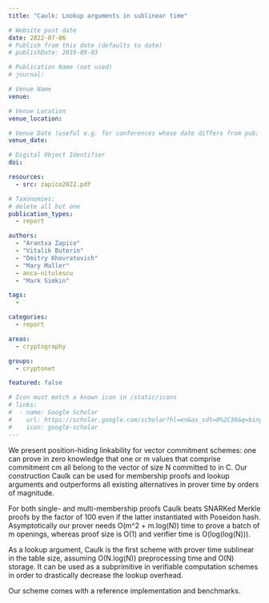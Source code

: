 ```yaml
---
title: "Caulk: Lookup arguments in sublinear time"

# Website post date
date: 2022-07-06
# Publish from this date (defaults to date)
# publishDate: 2019-09-03

# Publication Name (not used)
# journal:

# Venue Name
venue:

# Venue Location
venue_location:

# Venue Date (useful e.g. for conferences whose date differs from pub; defaults to date)
venue_date:

# Digital Object Identifier
doi:

resources:
  - src: zapico2022.pdf

# Taxonomies:
# delete all but one
publication_types:
  - report

authors:
  - "Arantxa Zapico"
  - "Vitalik Buterin"
  - "Dmitry Khovratovich"
  - "Mary Maller"
  - anca-nitulescu
  - "Mark Simkin"

tags:
  -

categories:
  - report

areas:
  - cryptography

groups:
  - cryptonet

featured: false

# Icon must match a known icon in /static/icons
# links:
#  - name: Google Scholar
#    url: https://scholar.google.com/scholar?hl=en&as_sdt=0%2C38&q=bing&btnG=
#    icon: google-scholar
---
```


We present position-hiding linkability for vector commitment schemes: one can prove in zero knowledge that one or m values that comprise commitment cm all belong to the vector of size N committed to in C. Our construction Caulk can be used for membership proofs and lookup arguments and outperforms all existing alternatives in prover time by orders of magnitude.

For both single- and multi-membership proofs Caulk beats SNARKed Merkle proofs by the factor of 100 even if the latter instantiated with Poseidon hash. Asymptotically our prover needs O(m^2 + m.log(N)) time to prove a batch of m openings, whereas proof size is O(1) and verifier time is O(log(log(N))).

As a lookup argument, Caulk is the first scheme with prover time sublinear in the table size, assuming O(N.log(N)) preprocessing time and O(N) storage. It can be used as a subprimitive in verifiable computation schemes in order to drastically decrease the lookup overhead.

Our scheme comes with a reference implementation and benchmarks.
